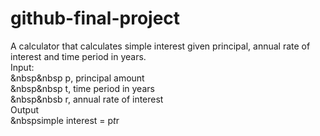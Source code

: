 # github-final-project
 A calculator that calculates simple interest given principal, annual rate of interest and time period in years.<br>
 Input:<br>
  &nbsp&nbsp p, principal amount<br>
  &nbsp&nbsp t, time period in years<br>
  &nbsp&nbsb r, annual rate of interest<br>
 Output<br>
  &nbspsimple interest = p*t*r<br>
